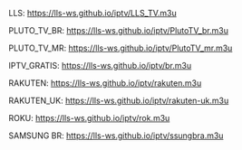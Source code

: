 LLS: <a href="https://lls-ws.github.io/iptv/LLS_TV.m3u" > https://lls-ws.github.io/iptv/LLS_TV.m3u </a>

PLUTO_TV_BR: <a href="https://lls-ws.github.io/iptv/PlutoTV_br.m3u" > https://lls-ws.github.io/iptv/PlutoTV_br.m3u </a>

PLUTO_TV_MR: <a href="https://lls-ws.github.io/iptv/PlutoTV_mr.m3u" > https://lls-ws.github.io/iptv/PlutoTV_mr.m3u </a>

IPTV_GRATIS: <a href="https://lls-ws.github.io/iptv/br.m3u" > https://lls-ws.github.io/iptv/br.m3u </a>

RAKUTEN: <a href="https://lls-ws.github.io/iptv/rakuten.m3u" > https://lls-ws.github.io/iptv/rakuten.m3u </a>

RAKUTEN_UK: <a href="https://lls-ws.github.io/iptv/rakuten-uk.m3u" > https://lls-ws.github.io/iptv/rakuten-uk.m3u </a>

ROKU: <a href="https://lls-ws.github.io/iptv/rok.m3u" > https://lls-ws.github.io/iptv/rok.m3u </a>

SAMSUNG BR: <a href="https://lls-ws.github.io/iptv/ssungbra.m3u" > https://lls-ws.github.io/iptv/ssungbra.m3u </a>
